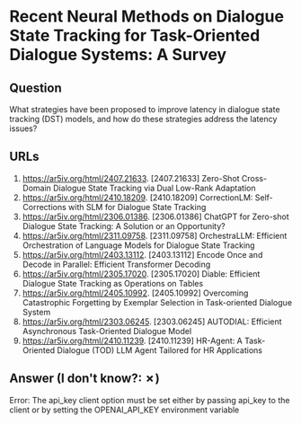# Recent Neural Methods on Dialogue State Tracking for Task-Oriented Dialogue Systems: A Survey

## Question

What strategies have been proposed to improve latency in dialogue state tracking (DST) models, and how do these strategies address the latency issues?

## URLs

1. https://ar5iv.org/html/2407.21633. [2407.21633] Zero-Shot Cross-Domain Dialogue State Tracking via Dual Low-Rank Adaptation
2. https://ar5iv.org/html/2410.18209. [2410.18209] CorrectionLM: Self-Corrections with SLM for Dialogue State Tracking
3. https://ar5iv.org/html/2306.01386. [2306.01386] ChatGPT for Zero-shot Dialogue State Tracking: A Solution or an Opportunity?
4. https://ar5iv.org/html/2311.09758. [2311.09758] OrchestraLLM: Efficient Orchestration of Language Models for Dialogue State Tracking
5. https://ar5iv.org/html/2403.13112. [2403.13112] Encode Once and Decode in Parallel: Efficient Transformer Decoding
6. https://ar5iv.org/html/2305.17020. [2305.17020] Diable: Efficient Dialogue State Tracking as Operations on Tables
7. https://ar5iv.org/html/2405.10992. [2405.10992] Overcoming Catastrophic Forgetting by Exemplar Selection in Task-oriented Dialogue System
8. https://ar5iv.org/html/2303.06245. [2303.06245] AUTODIAL: Efficient Asynchronous Task-Oriented Dialogue Model
9. https://ar5iv.org/html/2410.11239. [2410.11239] HR-Agent: A Task-Oriented Dialogue (TOD) LLM Agent Tailored for HR Applications

## Answer (I don't know?: ✗)

Error: The api_key client option must be set either by passing api_key to the client or by setting the OPENAI_API_KEY environment variable